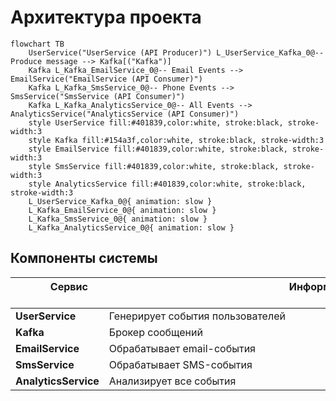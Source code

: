 # Архитектура проекта

```mermaid
flowchart TB
    UserService("UserService (API Producer)") L_UserService_Kafka_0@-- Produce message --> Kafka[("Kafka")]
    Kafka L_Kafka_EmailService_0@-- Email Events --> EmailService("EmailService (API Consumer)")
    Kafka L_Kafka_SmsService_0@-- Phone Events --> SmsService("SmsService (API Consumer)")
    Kafka L_Kafka_AnalyticsService_0@-- All Events --> AnalyticsService("AnalyticsService (API Consumer)")
    style UserService fill:#401839,color:white, stroke:black, stroke-width:3
    style Kafka fill:#154a3f,color:white, stroke:black, stroke-width:3
    style EmailService fill:#401839,color:white, stroke:black, stroke-width:3
    style SmsService fill:#401839,color:white, stroke:black, stroke-width:3
    style AnalyticsService fill:#401839,color:white, stroke:black, stroke-width:3
    L_UserService_Kafka_0@{ animation: slow } 
    L_Kafka_EmailService_0@{ animation: slow } 
    L_Kafka_SmsService_0@{ animation: slow } 
    L_Kafka_AnalyticsService_0@{ animation: slow }
```

## Компоненты системы

| &nbsp;&nbsp;&nbsp;&nbsp;&nbsp;&nbsp;&nbsp;&nbsp;&nbsp;&nbsp;&nbsp;&nbsp; Сервис &nbsp;&nbsp;&nbsp;&nbsp;&nbsp;&nbsp;&nbsp;&nbsp;&nbsp;&nbsp;&nbsp;&nbsp; | &nbsp;&nbsp;&nbsp;&nbsp;&nbsp;&nbsp;&nbsp;&nbsp;&nbsp;&nbsp;&nbsp;&nbsp;&nbsp;&nbsp;&nbsp;&nbsp;&nbsp;&nbsp;&nbsp;&nbsp;&nbsp;&nbsp;&nbsp;&nbsp;&nbsp;&nbsp;&nbsp;&nbsp;&nbsp;&nbsp;&nbsp;&nbsp;&nbsp;&nbsp;&nbsp;&nbsp;&nbsp;&nbsp;&nbsp;&nbsp;&nbsp;&nbsp;&nbsp;&nbsp;&nbsp;&nbsp;&nbsp;&nbsp;&nbsp;&nbsp;&nbsp;&nbsp;&nbsp;&nbsp;&nbsp;&nbsp;&nbsp;&nbsp;&nbsp;&nbsp;&nbsp;&nbsp;&nbsp;&nbsp;&nbsp;&nbsp;&nbsp;Информация  &nbsp;&nbsp;&nbsp;&nbsp;&nbsp;&nbsp;&nbsp;&nbsp;&nbsp;&nbsp;&nbsp;&nbsp;&nbsp;&nbsp;&nbsp;&nbsp;&nbsp;&nbsp;&nbsp;&nbsp;&nbsp;&nbsp;&nbsp;&nbsp;&nbsp;&nbsp;&nbsp;&nbsp;&nbsp;&nbsp;&nbsp;&nbsp;&nbsp;&nbsp;&nbsp;&nbsp;&nbsp;&nbsp;&nbsp;&nbsp;&nbsp;&nbsp;&nbsp;&nbsp;&nbsp;&nbsp;&nbsp;&nbsp;&nbsp;&nbsp;&nbsp;&nbsp;&nbsp;&nbsp;&nbsp;&nbsp;&nbsp;&nbsp;&nbsp;&nbsp;&nbsp;&nbsp;&nbsp;&nbsp;&nbsp;&nbsp;&nbsp;|
|:-------|:-----------|
| **UserService** | Генерирует события пользователей |
| **Kafka** | Брокер сообщений |
| **EmailService** | Обрабатывает email-события |
| **SmsService** | Обрабатывает SMS-события |
| **AnalyticsService** | Анализирует все события 

